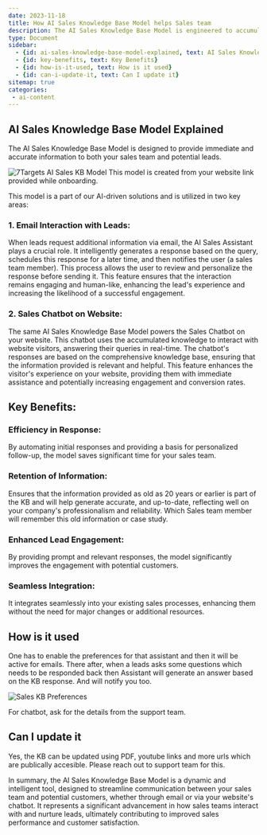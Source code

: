 ```yaml
---
date: 2023-11-18
title: How AI Sales Knowledge Base Model helps Sales team
description: The AI Sales Knowledge Base Model is engineered to accumulate and maintain essential knowledge needed by the sales team. It promptly delivers relevant information to team members or leads who inquire about specific details. 
type: Document
sidebar:
  - {id: ai-sales-knowledge-base-model-explained, text: AI Sales Knowledge Base Model Explained}
  - {id: key-benefits, text: Key Benefits}  
  - {id: how-is-it-used, text: How is it used}
  - {id: can-i-update-it, text: Can I update it}
sitemap: true
categories:
 - ai-content
---
```


## AI Sales Knowledge Base Model Explained

The AI Sales Knowledge Base Model is designed to provide immediate and accurate information to both your sales team and potential leads. 

![7Targets AI Sales KB Model](../../images/7targets-ai-sales-knowledge-base-model.jpeg)
This model is created from your website link provided while onboarding. 

This model is a part of our AI-driven solutions and is utilized in two key areas:

### 1. Email Interaction with Leads: 
When leads request additional information via email, the AI Sales Assistant plays a crucial role. It intelligently generates a response based on the query, schedules this response for a later time, and then notifies the user (a sales team member). This process allows the user to review and personalize the response before sending it. This feature ensures that the interaction remains engaging and human-like, enhancing the lead's experience and increasing the likelihood of a successful engagement.

### 2. Sales Chatbot on Website: 
The same AI Sales Knowledge Base Model powers the Sales Chatbot on your website. This chatbot uses the accumulated knowledge to interact with website visitors, answering their queries in real-time. The chatbot's responses are based on the comprehensive knowledge base, ensuring that the information provided is relevant and helpful. This feature enhances the visitor's experience on your website, providing them with immediate assistance and potentially increasing engagement and conversion rates.

## Key Benefits:

### Efficiency in Response: 
By automating initial responses and providing a basis for personalized follow-up, the model saves significant time for your sales team.
### Retention of Information:
Ensures that the information provided as old as 20 years or earlier is part of the KB and will help generate accurate, and up-to-date, reflecting well on your company's professionalism and reliability. Which Sales team member will remember this old information or case study.
### Enhanced Lead Engagement: 
By providing prompt and relevant responses, the model significantly improves the engagement with potential customers.
### Seamless Integration: 
It integrates seamlessly into your existing sales processes, enhancing them without the need for major changes or additional resources.

## How is it used
One has to enable the preferences for that assistant and then it will be active for emails. There after, when a leads asks some questions which needs to be responded back then Assistant will generate an answer based on the KB response. And will notify you too. 

![Sales KB Preferences](../../images/sales-knowledge-base-model.png)

For chatbot, ask for the details from the support team. 

## Can I update it
Yes, the KB can be updated using PDF, youtube links and more urls which are publically accesible. Please reach out to support team for this.

In summary, the AI Sales Knowledge Base Model is a dynamic and intelligent tool, designed to streamline communication between your sales team and potential customers, whether through email or via your website's chatbot. It represents a significant advancement in how sales teams interact with and nurture leads, ultimately contributing to improved sales performance and customer satisfaction.

